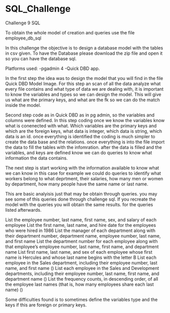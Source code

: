 # SQL_Challenge
Challenge 9 SQL 


To obtain the whole model of creation and queries use the file employee_db_sql

In this challenge the objective is to design a database model with the tables in csv given. 
To have the Database please download the zip file and open it so you can have the database sql. 

Platforms used:
  -pgadmin 4 
  -Quick DBD app. 
  
In the first step the idea was to design the model that you will find in the file Quick DBD Model Image. 
  For this step an scan of all the data analyze what every file contains and what type of data we are dealing with, it is important to know the variables and types so we can design the model. 
  This will give us what are the primary keys, and what are the fk so we can do the match inside the model. 

Second step code as in Quick DBD as in pg admin, so the variables and columns were defined. 
  In this step coding once we know the variables know what is conenected with what. Which variables are the primary keys and which are the foreign keys, what data is integer, which data is string, which data is an id. 
  once everything is identified the coding is much simpler to create the data base and the relations. once everything is into the file import the data to fill the tables with the infomration.
  after the data is filled and the variables, and keys are defined know we can do queries to know what information the data contains.  

The next step is start working with the information available to know what we can know in this case for example we could do queries to identify what workers belong to what deprtment, their salaries, how many men or women by department, how many people have the same name or last name. 

This are basic analyisis just that may be obtain through queries. you may see some of this queries done through challenge sql. If you recreate the model with the queries you will obtain the same results. for the queries listed afterwards. 

List the employee number, last name, first name, sex, and salary of each employee
List the first name, last name, and hire date for the employees who were hired in 1986 
List the manager of each department along with their department number, department name, employee number, last name, and first name 
List the department number for each employee along with that employee’s employee number, last name, first name, and department name 
List first name, last name, and sex of each employee whose first name is Hercules and whose last name begins with the letter B
List each employee in the Sales department, including their employee number, last name, and first name ()
List each employee in the Sales and Development departments, including their employee number, last name, first name, and department name ()
List the frequency counts, in descending order, of all the employee last names (that is, how many employees share each last name) ()

Some difficulties found is to sometimes define the variables type and the keys if this are foreign or primary keys. 




